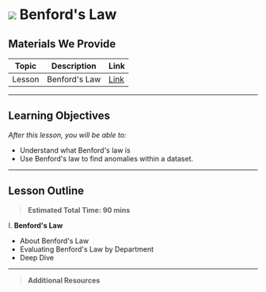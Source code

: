 # ![](https://ga-dash.s3.amazonaws.com/production/assets/logo-9f88ae6c9c3871690e33280fcf557f33.png) Benford's Law

## Materials We Provide


| Topic | Description | Link |
| --- | --- | --- |
| Lesson | Benford's Law | [Link](./starter-code.ipynb)|

---

## Learning Objectives
*After this lesson, you will be able to:*

- Understand what Benford's law is
- Use Benford's law to find anomalies within a dataset.

---

## Lesson Outline

> **Estimated Total Time: 90 mins**

I. **Benford's Law**
- About Benford's Law
- Evaluating Benford's Law by Department
- Deep Dive

---
> **Additional Resources**
